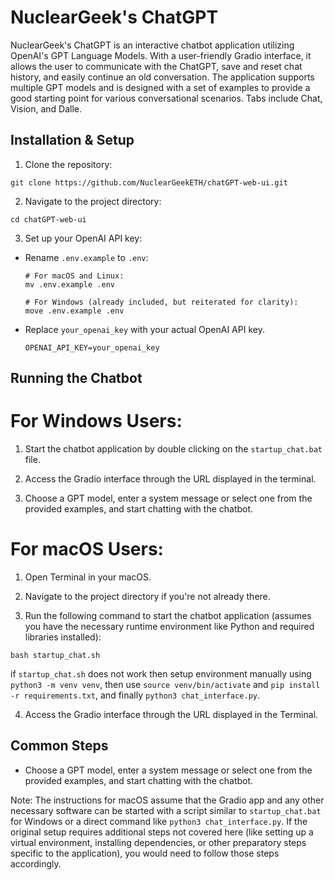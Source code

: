 # NuclearGeek's ChatGPT

NuclearGeek's ChatGPT is an interactive chatbot application utilizing OpenAI's GPT Language Models. With a user-friendly Gradio interface, it allows the user to communicate with the ChatGPT, save and reset chat history, and easily continue an old conversation. The application supports multiple GPT models and is designed with a set of examples to provide a good starting point for various conversational scenarios. Tabs include Chat, Vision, and Dalle.

## Installation & Setup

1. Clone the repository:

```
git clone https://github.com/NuclearGeekETH/chatGPT-web-ui.git
```

2. Navigate to the project directory:

```
cd chatGPT-web-ui
```

3. Set up your OpenAI API key:

- Rename `.env.example` to `.env`:

  ```
  # For macOS and Linux:
  mv .env.example .env

  # For Windows (already included, but reiterated for clarity):
  move .env.example .env
  ```
- Replace `your_openai_key` with your actual OpenAI API key.
  ```
  OPENAI_API_KEY=your_openai_key
  ```

## Running the Chatbot

# For Windows Users:

1. Start the chatbot application by double clicking on the `startup_chat.bat` file.

2. Access the Gradio interface through the URL displayed in the terminal.

3. Choose a GPT model, enter a system message or select one from the provided examples, and start chatting with the chatbot.

# For macOS Users:

1. Open Terminal in your macOS.

2. Navigate to the project directory if you're not already there.

3. Run the following command to start the chatbot application (assumes you have the necessary runtime environment like Python and required libraries installed):

```
bash startup_chat.sh
```

if `startup_chat.sh` does not work then setup environment manually using `python3 -m venv venv`, then use `source venv/bin/activate` and `pip install -r requirements.txt`, and finally `python3 chat_interface.py`.

4. Access the Gradio interface through the URL displayed in the Terminal.

## Common Steps

  - Choose a GPT model, enter a system message or select one from the provided examples, and start chatting with the chatbot.

Note: The instructions for macOS assume that the Gradio app and any other necessary software can be started with a script similar to `startup_chat.bat` for Windows or a direct command like `python3 chat_interface.py`. If the original setup requires additional steps not covered here (like setting up a virtual environment, installing dependencies, or other preparatory steps specific to the application), you would need to follow those steps accordingly.





